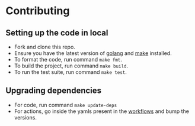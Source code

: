 # Contributing

## Setting up the code in local

- Fork and clone this repo.
- Ensure you have the latest version of [golang](https://go.dev/) and [make](https://www.gnu.org/software/make/)
  installed.
- To format the code, run command `make fmt`.
- To build the project, run command `make build`.
- To run the test suite, run command `make test`.

## Upgrading dependencies
- For code, run command `make update-deps`
- For actions, go inside the yamls present in the [workflows](.github/workflows/) and bump the versions.
